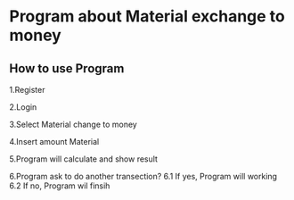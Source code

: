 # Program about Material exchange to money
## How to use Program

1.Register 

2.Login

3.Select Material change to money

4.Insert amount Material

5.Program will calculate and show result 

6.Program ask to do another transection?
 6.1 If yes, Program will working
 6.2 If no, Program wil finsih
